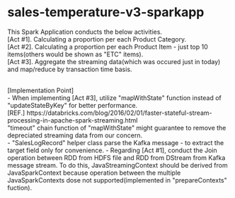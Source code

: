 # sales-temperature-v3-sparkapp

This Spark Application conducts the below activities.</br>
[Act #1]. Calculating a proportion per each Product Category. </br>
[Act #2]. Calculating a proportion per each Product Item - just top 10 items(others would be shown as "ETC" items).</br>
[Act #3]. Aggregate the streaming data(which was occured just in today) and map/reduce by transaction time basis.</br>
</br>
<p>
[Implementation Point]</br>
- When implementing [Act #3], utilize "mapWithState" function instead of "updateStateByKey" for better performance.</br>
  [REF.] https://databricks.com/blog/2016/02/01/faster-stateful-stream-processing-in-apache-spark-streaming.html</br>
 "timeout" chain function of "mapWithState" might guarantee to remove the depreciated streaming data from our concern.</br>
- "SalesLogRecord" helper class parse the Kafka message - to extract the target field only for convenience.
- Regarding [Act #1], conduct the Join operation between RDD from HDFS file and RDD from DStream from Kafka message stream.
  To do this, JavaStreamingContext should be derived from JavaSparkContext because operation between the multiple JavaSparkContexts dose not supported(implemented in "prepareContexts" fuction).
